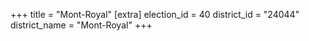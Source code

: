 +++
title = "Mont-Royal"
[extra]
election_id = 40
district_id = "24044"
district_name = "Mont-Royal"
+++
